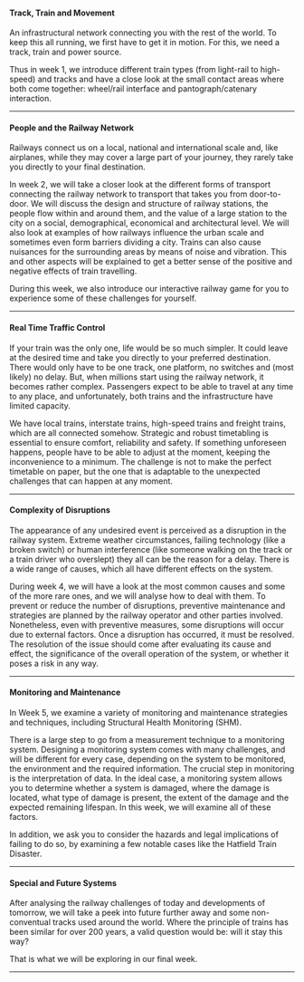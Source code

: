 #### Track, Train and Movement

An infrastructural network connecting you with the rest of the world. To keep this all running, we first have to get it in motion. For this, we need a track, train and power source.

Thus in week 1, we introduce different train types (from light-rail to high-speed) and tracks and have a close look at the small contact areas where both come together: wheel/rail interface and pantograph/catenary interaction. 

---

#### People and the Railway Network

Railways connect us on a local, national and international scale and, like airplanes, while they may cover a large part of your journey, they rarely take you directly to your final destination.

In week 2, we will take a closer look at the different forms of transport connecting the railway network to transport that takes you from door-to-door. We will discuss the design and structure of railway stations, the people flow within and around them, and the value of a large station to the city on a social, demographical, economical and architectural level.  We will also look at examples of how railways influence the urban scale and sometimes even form barriers dividing a city. Trains can also cause nuisances for the surrounding areas by means of noise and vibration. This and other aspects will be explained to get a better sense of the positive and negative effects of train travelling. 

During this week, we also introduce our interactive railway game for you to experience some of these challenges for yourself. 

---

#### Real Time Traffic Control

If your train was the only one, life would be so much simpler. It could leave at the desired time and take you directly to your preferred destination. There would only have to be one track, one platform, no switches and (most likely) no delay. But, when millions start using the railway network, it becomes rather complex. Passengers expect to be able to travel at any time to any place, and unfortunately, both trains and the infrastructure have limited capacity.

We have local trains, interstate trains, high-speed trains and freight trains, which are all connected somehow. Strategic and robust timetabling is essential to ensure comfort, reliability and safety. If something unforeseen happens, people have to be able to adjust at the moment, keeping the inconvenience to a minimum. The challenge is not to make the perfect timetable on paper, but the one that is adaptable to the unexpected challenges that can happen at any moment.

---

#### Complexity of Disruptions

The appearance of any undesired event is perceived as a disruption in the railway system. Extreme weather circumstances, failing technology (like a broken switch) or human interference (like someone walking on the track or a train driver who overslept) they all can be the reason for a delay. There is a wide range of causes, which all have different effects on the system.

During week 4, we will have a look at the most common causes and some of the more rare ones, and we will analyse how to deal with them. To prevent or reduce the number of disruptions, preventive maintenance and strategies are planned by the railway operator and other parties involved. Nonetheless, even with preventive measures, some disruptions will occur due to external factors. Once a disruption has occurred, it must be resolved. The resolution of the issue should come after evaluating its cause and effect, the significance of the overall operation of the system, or whether it poses a risk in any way.

---

#### Monitoring and Maintenance

In Week 5, we examine a variety of monitoring and maintenance strategies and techniques, including Structural Health Monitoring (SHM).

There is a large step to go from a measurement technique to a monitoring system. Designing a monitoring system comes with many challenges, and will be different for every case, depending on the system to be monitored, the environment and the required information. The crucial step in monitoring is the interpretation of data. In the ideal case, a monitoring system allows you to determine whether a system is damaged, where the damage is located, what type of damage is present, the extent of the damage and the expected remaining lifespan. In this week, we will examine all of these factors.

In addition, we ask you to consider the hazards and legal implications of failing to do so, by examining a few notable cases like the Hatfield Train Disaster.

---

#### Special and Future Systems

After analysing the railway challenges of today and developments of tomorrow, we will take a peek into future further away and some non-conventual tracks used around the world. Where the principle of trains has been similar for over 200 years, a valid question would be: will it stay this way?

That is what we will be exploring in our final week.

---

